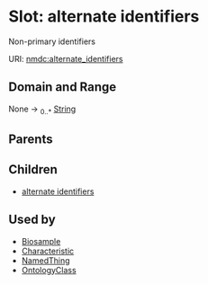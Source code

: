 
# Slot: alternate identifiers


Non-primary identifiers

URI: [nmdc:alternate_identifiers](https://microbiomedata/meta/alternate_identifiers)

## Domain and Range

None ->  <sub>0..*</sub> [String](String.md)

## Parents


## Children

 *  [alternate identifiers](biosample_alternate_identifiers.md)

## Used by

 * [Biosample](Biosample.md)
 * [Characteristic](Characteristic.md)
 * [NamedThing](NamedThing.md)
 * [OntologyClass](OntologyClass.md)
